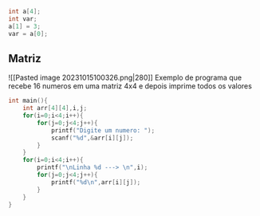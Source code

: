 ```c
int a[4];
int var;
a[1] = 3;
var = a[0];
```
## Matriz
![[Pasted image 20231015100326.png|280]]
Exemplo de programa que recebe 16 numeros em uma matriz 4x4 e depois imprime todos os valores
```c
int main(){
    int arr[4][4],i,j;
    for(i=0;i<4;i++){
        for(j=0;j<4;j++){
            printf("Digite um numero: ");
            scanf("%d",&arr[i][j]);
        }
    }
    for(i=0;i<4;i++){
        printf("\nLinha %d ---> \n",i);
        for(j=0;j<4;j++){
            printf("%d\n",arr[i][j]);
        }
    }
}
```
